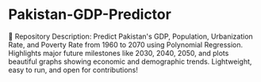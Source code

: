 # Pakistan-GDP-Predictor
📜 Repository Description:      Predict Pakistan's GDP, Population, Urbanization Rate, and Poverty Rate from 1960 to 2070 using Polynomial Regression.     Highlights major future milestones like 2030, 2040, 2050, and plots beautiful graphs showing economic and demographic trends.     Lightweight, easy to run, and open for contributions!
